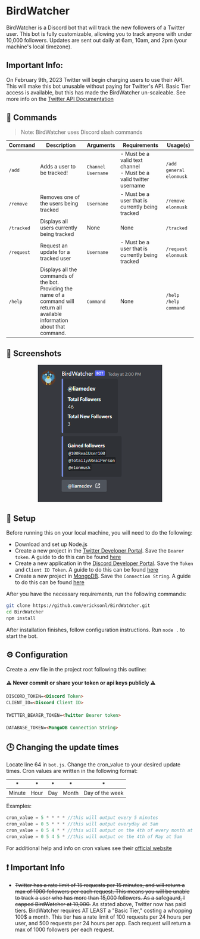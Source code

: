 # BirdWatcher

BirdWatcher is a Discord bot that will track the new followers of a Twitter user. This bot is fully customizable, allowing you to track anyone with under 10,000 followers. Updates are sent out daily at 6am, 10am, and 2pm (your machine's local timezone).

## Important Info:

On February 9th, 2023 Twitter will begin charging users to use their API. This will make this bot unusable without paying for Twitter's API.
Basic Tier access is available, but this has made the BirdWatcher un-scaleable. See more info on the [Twitter API Documentation](https://developer.twitter.com/en/docs/twitter-api)

## 📝 Commands

> Note: BirdWatcher uses Discord slash commands

| Command | Description | Arguments | Requirements | Usage(s) |
| --- | --- | --- | --- | --- |
| `/add` | Adds a user to be tracked! | `Channel` <br /> `Username` | - Must be a valid text channel <br /> - Must be a valid twitter username | `/add general elonmusk`
| `/remove` | Removes one of the users being tracked | `Username` | - Must be a user that is currently being tracked | `/remove elonmusk`
| `/tracked` | Displays all users currently being tracked | None | None | `/tracked`
| `/request` | Request an update for a tracked user | `Username` | - Must be a user that is currently being tracked | `/request elonmusk`
| `/help` | Displays all the commands of the bot. <br /> Providing the name of a command will return all available information about that command. | `Command` | None | `/help` <br /> `/help command`

## 📸 Screenshots

<p align="center">
  <img src="https://github.com/ericksonl/BirdWatcher/blob/main/assets/DailyUpdate.PNG">
</p>


## 🚀 Setup

Before running this on your local machine, you will need to do the following:

* Download and set up Node.js
* Create a new project in the [Twitter Developer Portal](https://developer.twitter.com/en/portal/dashboard). Save the `Bearer token`. A guide to do this can be found [here](https://discordjs.guide/preparations/setting-up-a-bot-application.html#creating-your-bot)
* Create a new application in the [Discord Developer Portal](https://discord.com/developers/applications). Save the `Token` and `Client ID Token`. A guide to do this can be found [here](https://developer.twitter.com/en/docs/projects/overview#:~:text=To%20create%20a%20Project%2C%20click,%2C%20description%2C%20and%20use%20case.)
* Create a new project in [MongoDB](https://cloud.mongodb.com/). Save the `Connection String`. A guide to do this can be found [here](https://www.mongodb.com/docs/cloud-manager/tutorial/manage-projects/)

After you have the necessary requirements, run the following commands:

```sh
git clone https://github.com/ericksonl/BirdWatcher.git
cd BirdWatcher
npm install
```

After installation finishes, follow configuration instructions. Run `node .` to start the bot.

## ⚙️ Configuration
Create a .env file in the project root following this outline:

#### ⚠️ Never commit or share your token or api keys publicly ⚠️

```html
DISCORD_TOKEN=<Discord Token>
CLIENT_ID=<Discord Client ID>

TWITTER_BEARER_TOKEN=<Twitter Bearer token>

DATABASE_TOKEN=<MongoDB Connection String>
```

## 🕒 Changing the update times
Locate line 64 in `bot.js`. Change the cron_value to your desired update times. Cron values are written in the following format:

| * | * | * | * | * |
| --- | --- | --- | --- | --- |
| Minute | Hour | Day | Month | Day of the week

Examples: 
```js
cron_value = 5 * * * * //this will output every 5 minutes
cron_value = 0 5 * * * //this will output everyday at 5am
cron_value = 0 5 4 * * //this will output on the 4th of every month at 5am
cron_value = 0 5 4 5 * //this will output on the 4th of May at 5am
```

For additional help and info on cron values see their [official website](https://crontab.guru/)

## ❗ Important Info

* ~~Twitter has a rate limit of 15 requests per 15 minutes, and will return a max of 1000 followers per each request. This means you will be unable to track a user who has more than 15,000 followers. As a safegaurd, I capped BirdWatcher at 10,000.~~ As stated above, Twitter now has paid tiers. BirdWatcher requires AT LEAST a "Basic Tier," costing a whopping 100$ a month. This tier has a rate limit of 100 requests per 24 hours per user, and 500 requests per 24 hours per app. Each request will return a max of 1000 followers per each request. 
